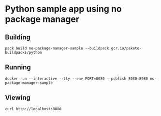 # Python sample app using no package manager

## Building

`pack build no-package-manager-sample --buildpack gcr.io/paketo-buildpacks/python`

## Running

`docker run --interactive --tty --env PORT=8080 --publish 8080:8080 no-package-manager-sample`

## Viewing

`curl http://localhost:8080`
